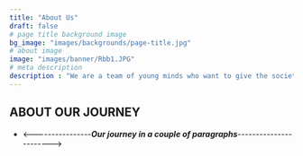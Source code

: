 ```yaml
---
title: "About Us"
draft: false
# page title background image
bg_image: "images/backgrounds/page-title.jpg"
# about image
image: "images/banner/Rbb1.JPG"
# meta description
description : "We are a team of young minds who want to give the society a meaningful service and take back some values from it. We are all striving towards our personal growth by helping each other out in the areas of improvisation and teaching one another new languages and culture. Our zeal towards learning has bought a new initiative of Infotainment which brings the speaker in us to light and enhancing knowledge of everybody in the club with ours."
---
```


## ABOUT OUR JOURNEY

- <----------------***Our journey in a couple of paragraphs***----------------------->  
